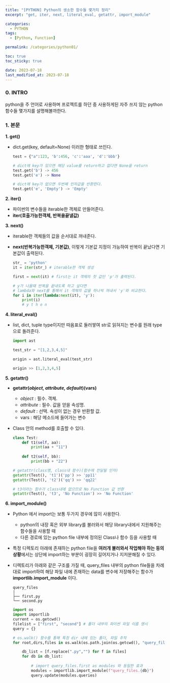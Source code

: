 ```yaml
---
title: "[PYTHON] Python의 생소한 함수들 몇가지 정리"
excerpt: "get, iter, next, literal_eval, getattr, import_module"

categories:
  - PYTHON
tags:
  - [Python, Function]

permalink: /categories/python01/

toc: true
toc_sticky: true

date: 2023-07-18
last_modified_at: 2023-07-18
---
```


### 0. INTRO
python을 주 언어로 사용하며 프로젝트를 하던 중 사용하게된 자주 쓰지 않는 python 함수들 몇가지를 설명해볼까한다.
  
### 1. 본문
**1. get()**
   - dict.get(key, default=None) 이러한 형태로 쓰인다.

        ```python
        test = {"a":123, 'b':456, 'c':'aaa', 'd':'bbb'}

        # dict에 key가 있으면 해당 value를 return하고 없다면 None을 return
        test.get('b') -> 456
        test.get('e') -> None

        # dict에 key가 없으면 두번째 인자값을 반환한다.
        test.get('e', 'Empty') -> 'Empty'
        ```

**2. iter()**
   - 파이썬의 변수들을 iterable한 객체로 만들어준다.
   - **iter(호출가능한객체, 반복을끝낼값)**

**3. next()**
   - iterable한 객체들의 값을 순서대로 꺼내준다.
   - **next(반복가능한객체, 기본값)**, 이렇게 기본값 지정이 가능하여 반복이 끝났다면 기본값이 출력된다.
  
        ```python
        str_ = 'python'
        it = iter(str_) # iterable한 객체 생성

        first = next(it) # first는 it 객체의 첫 값인 'p'가 출력된다.

        # y가 나올때 반복을 끝내도록 하고 싶다면
        # lambda와 next를 통해서 it 객체의 값을 하나씩 꺼내서 'y'와 비교한다.
        for i in iter(lambda:next(it), 'y'):
            print(i)
            # y t h o n
        ```

**4. literal_eval()**
   - list, dict, tuple type이지만 따옴표로 둘러쌓여 str로 읽혀지는 변수를 원래 type으로 돌려준다.
  
        ```python
        import ast

        test_str = "[1,2,3,4,5]"

        origin = ast.literal_eval(test_str)

        origin >> [1,2,3,4,5]
        ```

**5. getattr()**
   - **getattr(*object, attribute, default*)(vars)**
     - *object* : 필수. 객체.
     - *attribute* : 필수. 값을 얻을 속성명.
     - *default* : 선택. 속성이 없는 경우 반환할 값.
     - vars : 해당 메소드에 들어가는 변수

   - Class 안의 method를 호출할 수 있다.
  
        ```python
        class Test:
            def t1(self, aa):
                print(aa + "11")
            
            def t2(self, bb):
                print(bb + "22")

        # getattr(class명, class내 함수)(함수에 전달될 인자)
        getattr(Test(), 't1')('pp') >> 'pp11'
        getattr(Test(), 't2')('qq') >> 'qq22'

        # t3이라는 함수가 class내에 없으므로 No Function 값 반환
        getattr(Test(), 't3', 'No Function') >> 'No Function'
        ```

**6. import_module()**
   - Python 에서 import는 보통 두가지 경우에 많이 사용한다. 
     - python의 내장 혹은 외부 library를 불러와서 해당 library내에서 지원해주는 함수들을 사용할 때
     - 다른 경로에 있는 python file 내부에 정의된 Class나 함수 등을 사용할 때
   - 특정 디렉토리 아래에 존재하는 python file을 **여러개 불러와서 작업해야 하는 등의 상황**에서는 상단에 import하는 부분이 굉장히 길어지거나 지저분해질 수 있다.
   - 디렉토리가 아래와 같은 구조를 가질 때, query_files 내부의 python file들을 차례대로 import하여 해당 파일 내에 존재하는 data를 변수에 저장해주는 함수가 **importlib.import_module** 이다.

        ```
        query_files
        |
        ├── first.py
        └── second.py
        ```

        ```python
        import os
        import importlib
        current = os.getcwd()
        filelist = ["first", "second"] # 폴더 내부의 파이썬 파일 이름 명시
        query = {}

        # os.walk() 함수를 통해 특정 dir 내에 있는 폴더, 파일 추적
        for root,dirs,files in os.walk(os.path.join(os.getcwd(), "query_files")):

            db_list = [f.replace(".py","") for f in files]
            for db in db_list:
                
                # import query_files.first as modules 와 동일한 효과
                modules = importlib.import_module(f"query_files.{db}")
                query.update(modules.queries)
        ```
